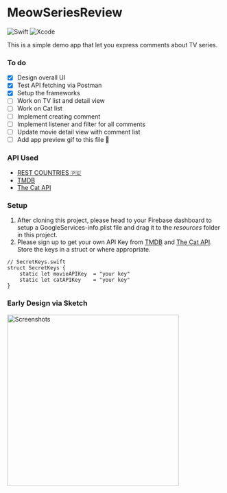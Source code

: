 # MeowSeriesReview
![Swift](https://img.shields.io/badge/swift-F54A2A?style=for-the-badge&logo=swift&logoColor=white) ![Xcode](https://img.shields.io/badge/Xcode-007ACC?style=for-the-badge&logo=Xcode&logoColor=white)

This is a simple demo app that let you express comments about TV series.

### To do
- [x] Design overall UI
- [x] Test API fetching via Postman
- [x] Setup the frameworks
- [ ] Work on TV list and detail view
- [ ] Work on Cat list
- [ ] Implement creating comment
- [ ] Implement listener and filter for all comments
- [ ] Update movie detail view with comment list
- [ ] Add app preview gif to this file :tada:

### API Used
- [REST COUNTRIES 🇵🇪](https://restcountries.com)
- [TMDB](https://www.themoviedb.org/)
- [The Cat API](https://thecatapi.com/)

### Setup
1. After cloning this project, please head to your Firebase dashboard to setup a GoogleServices-info.plist file and drag it to the *resources* folder in this project.
2. Please sign up to get your own API Key from [TMDB](https://www.themoviedb.org/) and [The Cat API](https://thecatapi.com/). Store the keys in a struct or where appropriate.

```
// SecretKeys.swift
struct SecretKeys {
	static let movieAPIKey	= "your key"
	static let catAPIKey	= "your key"
}
```


### Early Design via Sketch
<img src="meowmovie.gif" alt="Screenshots" width="400px">



